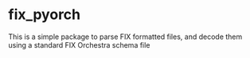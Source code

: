 # fix_pyorch

This is a simple package to parse FIX formatted files, and decode them using a standard FIX Orchestra schema file